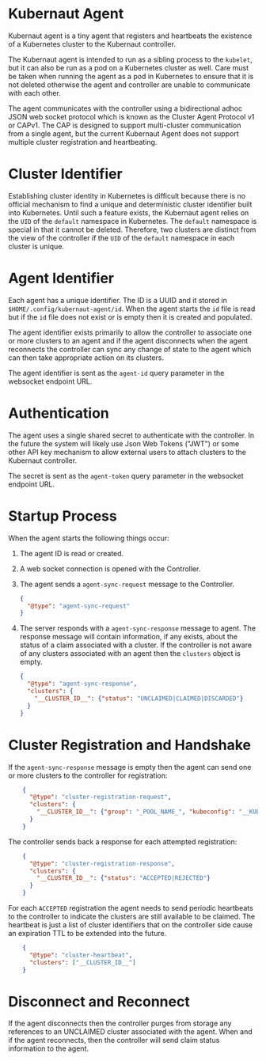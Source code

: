 # Kubernaut Agent

Kubernaut agent is a tiny agent that registers and heartbeats the existence of a Kubernetes cluster to the Kubernaut controller. 

The Kubernaut agent is intended to run as a sibling process to the `kubelet`, but it can also be run as a pod on a Kubernetes cluster as well. Care must be taken when running the agent as a pod in Kubernetes to ensure that it is not deleted otherwise the agent and controller are unable to communicate with each other.

The agent communicates with the controller using a bidirectional adhoc JSON web socket protocol which is known as the Cluster Agent Protocol v1 or CAPv1. The CAP is designed to support multi-cluster communication from a single agent, but the current Kubernaut Agent does not support multiple cluster registration and heartbeating.

# Cluster Identifier

Establishing cluster identity in Kubernetes is difficult because there is no official mechanism to find a unique and deterministic cluster identifier built into Kubernetes. Until such a feature exists, the Kubernaut agent relies on the `UID` of the `default` namespace in Kubernetes. The `default` namespace is special in that it cannot be deleted. Therefore, two clusters are distinct from the view of the controller if the `UID` of the `default` namespace in each cluster is unique.

# Agent Identifier 

Each agent has a unique identifier. The ID is a UUID and it stored in `$HOME/.config/kubernaut-agent/id`. When the agent starts the `id` file is read but if the `id` file does not exist or is empty then it is created and populated.

The agent identifier exists primarily to allow the controller to associate one or more clusters to an agent and if the agent disconnects when the agent reconnects the controller can sync any change of state to the agent which can then take appropriate action on its clusters.

The agent identifier is sent as the `agent-id` query parameter in the websocket endpoint URL. 

# Authentication

The agent uses a single shared secret to authenticate with the controller. In the future the system will likely use Json Web Tokens ("JWT") or some other API key mechanism to allow external users to attach clusters to the Kubernaut controller.

The secret is sent as the `agent-token` query parameter in the websocket endpoint URL.

# Startup Process

When the agent starts the following things occur:

1. The agent ID is read or created.
2. A web socket connection is opened with the Controller.
3. The agent sends a `agent-sync-request` message to the Controller.

    ```json
    {
      "@type": "agent-sync-request"
    }
    ```

4. The server responds with a `agent-sync-response` message to agent. The response message will contain information, if any exists, about the status of a claim associated with a cluster. If the controller is not aware of any clusters associated with an agent then the `clusters` object is empty.

    ```json
    {
      "@type": "agent-sync-response",
      "clusters": {
        "__CLUSTER_ID__": {"status": "UNCLAIMED|CLAIMED|DISCARDED"}
      }
    }
    ```

# Cluster Registration and Handshake

If the `agent-sync-response` message is empty then the agent can send one or more clusters to the controller for registration:

```json
    {
      "@type": "cluster-registration-request",
      "clusters": {
        "__CLUSTER_ID__": {"group": "_POOL_NAME_", "kubeconfig": "__KUBECONFIG__"}
      }
    }
```

The controller sends back a response for each attempted registration:

```json
    {
      "@type": "cluster-registration-response",
      "clusters": {
        "__CLUSTER_ID__": {"status": "ACCEPTED|REJECTED"}
      }
    }
```

For each `ACCEPTED` registration the agent needs to send periodic heartbeats to the controller to indicate the clusters are still available to be claimed. The heartbeat is just a list of cluster identifiers that on the controller side cause an expiration TTL to be extended into the future.

```json
    {
      "@type": "cluster-heartbeat",
      "clusters": ["__CLUSTER_ID__"]
    }
```

# Disconnect and Reconnect

If the agent disconnects then the controller purges from storage any references to an UNCLAIMED cluster associated with the agent. When and if the agent reconnects, then the controller will send claim status information to the agent.











    
